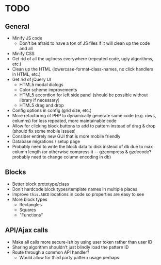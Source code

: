 # TODO

## General

* Minify JS code
  * Don't be afraid to have a ton of JS files if it will clean up the code and all
* Minify CSS
* Get rid of all the ugliness everywhere (repeated code, ugly algorithms, etc.)
* Clean up the HTML (lowercase-format-class-names, no click handlers in HTML, etc.)
* Get rid of jQuery UI
  * HTML5 modal dialogs
  * Color scheme improvements
  * HTML5 accordion for left side panel (should be possible without library if necessary)
  * HTML5 drag and drop
* Config options in config (grid size, etc.)
* More refactoring of PHP to dynamically generate some code (e.g. rows, columns) for less repeated, more maintainable code
* Allow for clicking block buttons to add to pattern instead of drag & drop (should fix some mobile issues)
* Consider entirely new GUI that is more mobile friendly
* Database migrations / setup page
* Probably need to write the block data to disk instead of db due to max column length (or otherwise compress it -- gzcompress & gzdecode? probably need to change column encoding in db)

## Blocks

* Better block prototype/class
* Don't hardcode block types/template names in multiple places
* Improve `this.ABCD` locations in code so properties are easy to see
* More block types
  * Rectangles
  * Squares
  * "Functions"

## API/Ajax calls

* Make all calls more secure-ish by using user token rather than user ID
* Sharing algorithm shouldn't just blindly load the pattern ID
* Route through a common API handler?
  * Would allow for third party pattern usage perhaps